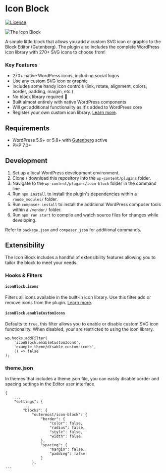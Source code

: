 # Icon Block

[![License](https://img.shields.io/badge/license-GPL--2.0%2B-blue.svg)](https://github.com/ndiego/icon-block/blob/master/LICENSE.txt)

![The Icon Block](https://github.com/ndiego/icon-block/blob/main/.wordpress-org/banner-1544x500.png)

A simple little block that allows you add a custom SVG icon or graphic to the Block Editor (Gutenberg). The plugin also includes the complete WordPress icon library with 270+ SVG icons to choose from!

### Key Features

- 270+ native WordPress icons, including social logos
- Use any custom SVG icon or graphic
- Includes some handy icon controls (link, rotate, alignment, colors, border, padding, margin, etc.)
- No block library required 🎉
- Built almost entirely with native WordPress components
- Will get additional functionality as it's added to WordPress core
- Register your own custom icon library. [Learn more](https://nickdiego.com/adding-custom-icons-to-the-icon-block/).

## Requirements

- WordPress 5.9+ or 5.8+ with [Gutenberg](https://wordpress.org/plugins/gutenberg/) active
- PHP 7.0+

## Development

1. Set up a local WordPress development environment.
2. Clone / download this repository into the `wp-content/plugins` folder.
3. Navigate to the `wp-content/plugins/icon-block` folder in the command line.
4. Run `npm install` to install the plugin's dependencies within a `/node_modules/` folder.
5. Run `composer install` to install the additional WordPress composer tools within a `/vendor/` folder.
6. Run `npm run start` to compile and watch source files for changes while developing.

Refer to `package.json` and `composer.json` for additional commands.

## Extensibility

The Icon Block includes a handful of extensibility features allowing you to tailor the block to meet your needs.

### Hooks & Filters

#### `iconBlock.icons`

Filters all icons available in the built-in icon library. Use this filter add or remove icons from the plugin. [Learn more](https://nickdiego.com/adding-custom-icons-to-the-icon-block/).

#### `iconBlock.enableCustomIcons`

Defaults to `true`, this filter allows you to enable or disable custom SVG icon functionality. When disabled, your are restricted to using the icon library.

```
wp.hooks.addFilter(
	'iconBlock.enableCustomIcons',
	'example-theme/disable-custom-icons',
	() => false
);
```

### theme.json

In themes that includes a theme.json file, you can easily disable border and spacing settings in the Editor user interface.

```
{
	...
	"settings": {
		...
		"blocks": {
			"outermost/icon-block": {
				"border": {
					"color": false,
					"radius": false,
					"style": false,
					"width": false
				},
				"spacing": {
					"margin": false,
					"padding": false
				}
			},
...
```



